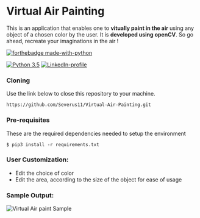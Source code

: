 # Virtual Air Painting

This is an application that enables one to **vitually paint in the air** using any object of a chosen color by the user. It is **developed using openCV**.
So go ahead, recreate your imaginations in the air !

[![forthebadge made-with-python](http://ForTheBadge.com/images/badges/made-with-python.svg)](https://www.python.org/)

[![Python 3.5](https://img.shields.io/badge/python-3.5-teal.svg)](https://www.python.org/downloads/release/python-350/)   [![LinkedIn-profile](https://img.shields.io/badge/LinkedIn-Parthsarthi-blue.svg)](https://www.linkedin.com/in/parthsarthi-gupta-265b9816a)
### Cloning
Use the link below to close this repository to your machine.
```
https://github.com/Severus11/Virtual-Air-Painting.git
```

### Pre-requisites 
These are the required dependencies needed to setup the environment
```
$ pip3 install -r requirements.txt
```

### User Customization:
- Edit the choice of color
- Edit the area, according to the size of the object for ease of usage

### Sample Output:
![Virtual Air paint Sample](https://media.giphy.com/media/Sw6lSAuqiruc65RAGC/giphy.gif)

